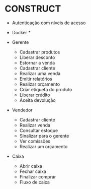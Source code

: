 # CONSTRUCT

- Autenticação com níveis de acesso
- Docker *

- Gerente
    - Cadastrar produtos
    - Liberar desconto
    - Estornar a venda
    - Cadastrar cliente
    - Realizar uma venda
    - Emitir relatórios
    - Realizar orçamento
    - Criar etiqueta do produto
    - Liberar crédito
    - Aceita devolução

- Vendedor
    - Cadastrar cliente
    - Realizar venda
    - Consultar estoque
    - Sinalizar para o gerente
    - Ver comissões
    - Realizar um orçamento

- Caixa
    - Abrir caixa
    - Fechar caixa
    - Finalizar comprar
    - Fluxo de caixa